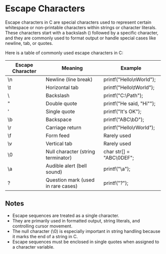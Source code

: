 # Escape Characters

Escape characters in C are special characters used to represent certain whitespace or non-printable characters within strings or character literals. These characters start with a backslash (\) followed by a specific character, and they are commonly used to format output or handle special cases like newline, tab, or quotes.

Here is a table of commonly used escape characters in C:

|Escape Character |	Meaning	            | Example
|-----------------|---------------------|--------
|\n	              |Newline (line break) |	printf("Hello\nWorld");
|\t	              | Horizontal tab      |	printf("Hello\tWorld");
|\\	              | Backslash	        | printf("C:\\Path");
|\"	              | Double quote        |	printf("He said, \"Hi\"");
|\'	              | Single quote        |	printf("It\'s OK");
|\b	              | Backspace	        | printf("ABC\bD");
|\r	              | Carriage return     | printf("Hello\rWorld");
|\f	              | Form feed	        | Rarely used
|\v	              | Vertical tab        | Rarely used
|\0	              | Null character (string terminator) |	char str[] = "ABC\0DEF";
|\a	              | Audible alert (bell sound) |	printf("\a");
|\?	              | Question mark (used in rare cases) |	printf("\?");

## Notes

* Escape sequences are treated as a single character.
* They are primarily used in formatted output, string literals, and controlling cursor movement.
* The null character (\0) is especially important in string handling because it marks the end of a string in C.
* Escape sequences must be enclosed in single quotes when assigned to a character variable.